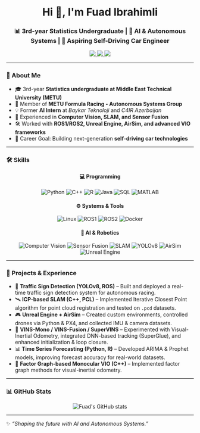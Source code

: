 <!-- Profile README -->

<h1 align="center">Hi 👋, I'm Fuad Ibrahimli</h1>
<h3 align="center">📊 3rd-year Statistics Undergraduate | 🤖 AI & Autonomous Systems | 🚗 Aspiring Self-Driving Car Engineer</h3>

<p align="center">
  <a href="https://linkedin.com/in/fuadibrahiml1">
    <img src="https://img.shields.io/badge/LinkedIn-blue?style=for-the-badge&logo=linkedin" />
  </a>
  <a href="mailto:fuadibrahimli37@gmail.com">
    <img src="https://img.shields.io/badge/Email-D14836?style=for-the-badge&logo=gmail&logoColor=white" />
  </a>
  <a href="https://github.com/Fuadibrahiml1/cv/blob/main/fuadcv2025.pdf">
    <img src="https://img.shields.io/badge/CV-4CAF50?style=for-the-badge&logo=adobeacrobatreader&logoColor=white" />
  </a>
</p>

---

### 🌟 About Me
- 🎓 3rd-year **Statistics undergraduate at Middle East Technical University (METU)**
- 🤖 Member of **METU Formula Racing - Autonomous Systems Group** 
- 💡 Former **AI Intern** at *Baykar Teknoloji* and *C4IR Azerbaijan*
- 🚀 Experienced in **Computer Vision, SLAM, and Sensor Fusion**
- 🛠️ Worked with **ROS1/ROS2, Unreal Engine, AirSim, and advanced VIO frameworks**  
- 🔭 Career Goal: Building next-generation **self-driving car technologies**

---

### 🛠️ Skills
<div align="center">

#### 💻 Programming
![Python](https://img.shields.io/badge/Python-3776AB?style=for-the-badge&logo=python&logoColor=white)
![C++](https://img.shields.io/badge/C++-00599C?style=for-the-badge&logo=c%2B%2B&logoColor=white)
![R](https://img.shields.io/badge/R-276DC3?style=for-the-badge&logo=r&logoColor=white)
![Java](https://img.shields.io/badge/Java-007396?style=for-the-badge&logo=java&logoColor=white)
![SQL](https://img.shields.io/badge/SQL-003B57?style=for-the-badge&logo=postgresql&logoColor=white)
![MATLAB](https://img.shields.io/badge/MATLAB-orange?style=for-the-badge&logo=mathworks&logoColor=white)

#### ⚙️ Systems & Tools
![Linux](https://img.shields.io/badge/Linux-FCC624?style=for-the-badge&logo=linux&logoColor=black)
![ROS1](https://img.shields.io/badge/ROS1-22314E?style=for-the-badge&logo=ros&logoColor=white)
![ROS2](https://img.shields.io/badge/ROS2-3A75C4?style=for-the-badge&logo=ros&logoColor=white)
![Docker](https://img.shields.io/badge/Docker-2496ED?style=for-the-badge&logo=docker&logoColor=white)

#### 🤖 AI & Robotics
![Computer Vision](https://img.shields.io/badge/Computer%20Vision-FF6F00?style=for-the-badge&logo=opencv&logoColor=white)
![Sensor Fusion](https://img.shields.io/badge/Sensor%20Fusion-00599C?style=for-the-badge&logo=ai&logoColor=white)
![SLAM](https://img.shields.io/badge/SLAM-00BFFF?style=for-the-badge&logo=ai&logoColor=white)
![YOLOv8](https://img.shields.io/badge/YOLOv8-00FFFF?style=for-the-badge&logo=ai&logoColor=black)
![AirSim](https://img.shields.io/badge/AirSim-0078D7?style=for-the-badge&logo=microsoft&logoColor=white)
![Unreal Engine](https://img.shields.io/badge/Unreal%20Engine-313131?style=for-the-badge&logo=unrealengine&logoColor=white)

</div>

---

### 🚀 Projects & Experience
- 🚗 **Traffic Sign Detection (YOLOv8, ROS)** – Built and deployed a real-time traffic sign detection system for autonomous racing.  
- 🛰️ **ICP-based SLAM (C++, PCL)** – Implemented Iterative Closest Point algorithm for point cloud registration and tested on `.pcd` datasets.  
- 🎮 **Unreal Engine + AirSim** – Created custom environments, controlled drones via Python & PX4, and collected IMU & camera datasets.  
- 🔬 **VINS-Mono / VINS-Fusion / SuperVINS** – Experimented with Visual-Inertial Odometry, integrated DNN-based tracking (SuperGlue), and enhanced initialization & loop closure.  
- 📊 **Time Series Forecasting (Python, R)** – Developed ARIMA & Prophet models, improving forecast accuracy for real-world datasets.  
- 📡 **Factor Graph-based Monocular VIO (C++)** – Implemented factor graph methods for visual-inertial odometry.  

---

### 📊 GitHub Stats
<div align="center">

![Fuad's GitHub stats](https://github-readme-stats.vercel.app/api?username=fuadibrahimli&show_icons=true&theme=radical&hide_border=true)  

</div>

---

✨ *“Shaping the future with AI and Autonomous Systems.”*
